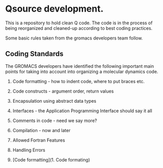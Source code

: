 Qsource development.
================================================================================

This is a repository to hold clean Q code.
The code is in the process of being reorganized and cleaned-up
according to best coding practices.

Some basic rules taken from the gromacs developers team follow.

Coding Standards
--------------------------------------------------------------------------------

The GROMACS developers have identified the following important main
points for taking into account into organizing a molecular dynamics
code. 

1. Code formatting - how to indent code, where to put braces etc.
2. Code constructs - argument order, return values
3. Encapsulation using abstract data types
4. Interfaces - the Application Programming Interface should say it all
5. Comments in code - need we say more?
6. Compilation - now and later
7. Allowed Fortran Features
8. Handling Errors


1. [Code formatting](1. Code formating)

